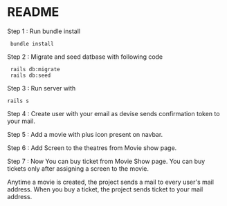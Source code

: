 # README

Step 1 : Run bundle install
     
     bundle install

Step 2 : Migrate and seed datbase with following code
     
     rails db:migrate
     rails db:seed
     
Step 3 : Run server with

    rails s
    
Step 4 : Create user with your email as devise sends confirmation token to your mail.

Step 5 : Add a movie with plus icon present on navbar.

Step 6 : Add Screen to the theatres from Movie show page.

Step 7 : Now You can buy ticket from Movie Show page. You can buy tickets only after assigning a screen to the movie.

Anytime a movie is created, the project sends a mail to every user's mail address.
When you buy a ticket, the project sends ticket to your mail address.
